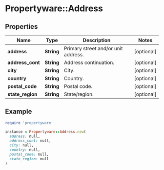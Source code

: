 # Propertyware::Address

## Properties

| Name | Type | Description | Notes |
| ---- | ---- | ----------- | ----- |
| **address** | **String** | Primary street and/or unit address. | [optional] |
| **address_cont** | **String** | Address continuation. | [optional] |
| **city** | **String** | City. | [optional] |
| **country** | **String** | Country. | [optional] |
| **postal_code** | **String** | Postal code. | [optional] |
| **state_region** | **String** | State/region. | [optional] |

## Example

```ruby
require 'propertyware'

instance = Propertyware::Address.new(
  address: null,
  address_cont: null,
  city: null,
  country: null,
  postal_code: null,
  state_region: null
)
```

